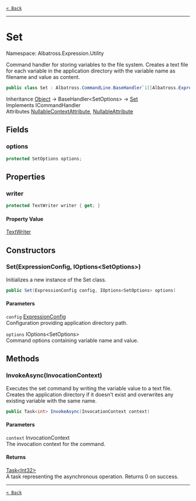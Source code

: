 [`< Back`](../../../)

---

# Set

Namespace: Albatross.Expression.Utility

Command handler for storing variables to the file system. Creates a text file for each variable
 in the application directory with the variable name as filename and value as content.

```csharp
public class Set : Albatross.CommandLine.BaseHandler`1[[Albatross.Expression.Utility.SetOptions, Albatross.Expression.Utility, Version=4.0.0.0, Culture=neutral, PublicKeyToken=null]], System.CommandLine.Invocation.ICommandHandler
```

Inheritance [Object](https://docs.microsoft.com/en-us/dotnet/api/system.object) → BaseHandler&lt;SetOptions&gt; → [Set](./albatross/expression/utility/set)<br>
Implements ICommandHandler<br>
Attributes [NullableContextAttribute](https://docs.microsoft.com/en-us/dotnet/api/system.runtime.compilerservices.nullablecontextattribute), [NullableAttribute](https://docs.microsoft.com/en-us/dotnet/api/system.runtime.compilerservices.nullableattribute)

## Fields

### **options**

```csharp
protected SetOptions options;
```

## Properties

### **writer**

```csharp
protected TextWriter writer { get; }
```

#### Property Value

[TextWriter](https://docs.microsoft.com/en-us/dotnet/api/system.io.textwriter)<br>

## Constructors

### **Set(ExpressionConfig, IOptions&lt;SetOptions&gt;)**

Initializes a new instance of the Set class.

```csharp
public Set(ExpressionConfig config, IOptions<SetOptions> options)
```

#### Parameters

`config` [ExpressionConfig](./albatross/expression/utility/expressionconfig)<br>
Configuration providing application directory path.

`options` IOptions&lt;SetOptions&gt;<br>
Command options containing variable name and value.

## Methods

### **InvokeAsync(InvocationContext)**

Executes the set command by writing the variable value to a text file.
 Creates the application directory if it doesn't exist and overwrites any existing variable with the same name.

```csharp
public Task<int> InvokeAsync(InvocationContext context)
```

#### Parameters

`context` InvocationContext<br>
The invocation context for the command.

#### Returns

[Task&lt;Int32&gt;](https://docs.microsoft.com/en-us/dotnet/api/system.threading.tasks.task-1)<br>
A task representing the asynchronous operation. Returns 0 on success.

---

[`< Back`](../../../)
